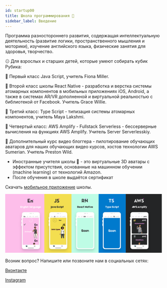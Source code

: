 ```yaml
---
id: startup00
title: Школа программирования 🦄
sidebar_label: Введение
---
```


Программа разностороннего развития, содержащая интеллектуальную деятельность (развитие логики, пространственного мышления и моторики), изучение английского языка, физические занятия для здоровья, творчество.

۞ Для взрослых и старших детей, которые умеют собирать кубик Рубика:

💛 Первый класс Java Script, учитель Fiona Miller.

💚 Второй класс школы React Native - разработка и верстка системы атомарных компонентов в мобильных приложениях iOS, Android, а также в системах AR/VR дополненной и виртуальной реальностью с библиотекой от Facebook. Учитель Grace Willie.

💙 Третий класс: Type Script - типизация системы атомарных компонентов, учитель Maya Lakshmi.

💜 Четвертый класс: AWS Amplify - Fullstack Serverless - бессерверные вычисления на функциях AWS Amplify. Учитель Server Serverlesskiy.

🤍 Дополнительный курс видео блоггера - пилотирование обучающих аватаров для наших обучающих видео курсов, хостов технологии AWS Sumerian. Учитель Preston Wild.

- Иностранные учителя школы 🦄 - это виртуальные 3D аватары c эффектом присутствия, основанные на машинном обучении (machine learning) от технологий Amazon.
- После обучения в школе выдаётся сертификат

Скачать [мобильное приложение](http://onelink.to/njhc95) школы.

[![Мобильное приложение школы](/img/app.png)](http://onelink.to/njhc95)

Возник вопрос?
Напишите или позвоните нам в социальных сетях:

[Вконтакте](https://vk.com/sumerianschool)

[Instagram](https://instagram.com/sumerianschool)
